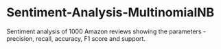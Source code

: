 # Sentiment-Analysis-MultinomialNB

Sentiment analysis of 1000 Amazon reviews showing the parameters - precision, recall, accuracy, F1 score and support.

